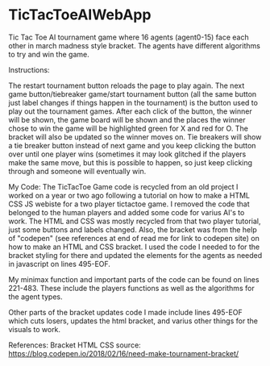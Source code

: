 # TicTacToeAIWebApp
Tic Tac Toe AI tournament game where 16 agents (agent0-15) face each other in march madness style bracket. The agents have different algorithms to try and win the game.

Instructions:

The restart tournament button reloads the page to play again.
The next game button/tiebreaker game/start tournament button (all the same button just label changes if things happen in the tournament) is the button used to play out the tournament games. After each click of the button, the winner will be shown, the game board will be shown and the places the winner chose to win the game will be highlighted green for X and red for O. The bracket will also be updated so the winner moves on. Tie breakers will show a tie breaker button instead of next game and you keep clicking the button over until one player wins (sometimes it may look glitched if the players make the same move, but this is possible to happen, so just keep clicking through and someone will eventually win. 


My Code:
The TicTacToe Game code is recycled from an old project I worked on a year or two ago following a tutorial on how to make a HTML CSS JS webiste for a two player tictactoe game. I removed the code that belonged to the human players and added some code for varius AI's to work. The HTML and CSS was mostly recycled from that two player tutorial, just some buttons and labels changed. Also, the bracket was from the help of "codepen" (see references at end of read me for link to codepen site) on how to make an HTML and CSS bracket. I used the code I needed to for the bracket styling for there and updated the elements for the agents as needed in javascript on lines 495-EOF.



My minimax function and important parts of the code can be found on lines 221-483. These include the players functions as well as the algorithms  for the agent types. 

Other parts of the bracket updates code I made include lines 495-EOF which cuts losers, updates the html bracket, and varius other things for the visuals to work.


References:
Bracket HTML CSS source: https://blog.codepen.io/2018/02/16/need-make-tournament-bracket/
